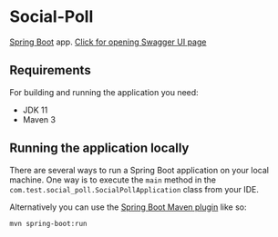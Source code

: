 # Social-Poll

 [Spring Boot](http://projects.spring.io/spring-boot/) app.
 [Click for opening Swagger UI page](http://3.22.235.207:8080/swagger-ui.html)

## Requirements

For building and running the application you need:

- JDK 11 
- Maven 3

## Running the application locally

There are several ways to run a Spring Boot application on your local machine. One way is to execute the `main` method in the `com.test.social_poll.SocialPollApplication` class from your IDE.

Alternatively you can use the [Spring Boot Maven plugin](https://docs.spring.io/spring-boot/docs/current/reference/html/build-tool-plugins-maven-plugin.html) like so:

```shell
mvn spring-boot:run
```
